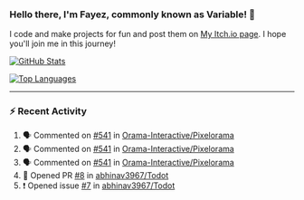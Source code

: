 ### Hello there, I'm Fayez, commonly known as Variable! 👋
I code and make projects for fun and post them on [My Itch.io page](https://variable-industries.itch.io/). I hope you'll join me in this journey!

[![GitHub Stats](https://github-readme-stats.vercel.app/api/?username=Variable-ind&show_icons=true&theme=merko)](https://github.com/anuraghazra/github-readme-stats)

[![Top Languages](https://github-readme-stats.vercel.app/api/top-langs/?username=Variable-ind&layout=compact&theme=merko)](https://github.com/anuraghazra/github-readme-stats)

---

### :zap: Recent Activity

<!--START_SECTION:activity-->
1. 🗣 Commented on [#541](https://github.com/Orama-Interactive/Pixelorama/issues/541) in [Orama-Interactive/Pixelorama](https://github.com/Orama-Interactive/Pixelorama)
2. 🗣 Commented on [#541](https://github.com/Orama-Interactive/Pixelorama/issues/541) in [Orama-Interactive/Pixelorama](https://github.com/Orama-Interactive/Pixelorama)
3. 🗣 Commented on [#541](https://github.com/Orama-Interactive/Pixelorama/issues/541) in [Orama-Interactive/Pixelorama](https://github.com/Orama-Interactive/Pixelorama)
4. 💪 Opened PR [#8](https://github.com/abhinav3967/Todot/pull/8) in [abhinav3967/Todot](https://github.com/abhinav3967/Todot)
5. ❗️ Opened issue [#7](https://github.com/abhinav3967/Todot/issues/7) in [abhinav3967/Todot](https://github.com/abhinav3967/Todot)
<!--END_SECTION:activity-->

<!--
**Variable-ind/Variable-ind** is a ✨ _special_ ✨ repository because its `README.md` (this file) appears on your GitHub profile.

Here are some ideas to get you started:
- 🌱 I’m currently studying at ...
- 🔭 I’m currently working on ...
- 👯 I’m looking to collaborate on ...
- 🤔 I’m looking for help with ...
- 💬 Ask me about ...
- 📫 How to reach me: ...
- ⚡ Fun fact: ...
-->
